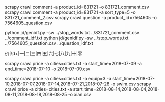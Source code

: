 scrapy crawl comment -a product_id=831721 -o 831721_comment.csv
scrapy crawl comment -a product_id=831721 -a sort_type=5 -o 831721_comment_2.csv
scrapy crawl question -a product_id=7564605 -o 7564605_question.csv

python jd/genidf.py -sw ../stop_words.txt ../831721_comment.csv ../comment_idf.txt
python jd/genidf.py -sw ../stop_words.txt ../7564605_question.csv ../question_idf.txt


价|\d+|一|二|三|四|五|六|七|八|九|十|零

scrapy crawl price -a cities=cities.txt -a start_time=2018-07-09 -a end_time=2018-07-10 -o 2018-07-09.csv

scrapy crawl price -a cities=cities.txt -a equip=3 -a start_time=2018-07-10,2018-07-07,2018-07-14,2018-07-21,2018-07-28 -o swim.csv
scrapy crawl price -a cities=cities.txt -a start_time=2018-08-14,2018-08-04,2018-08-11,2018-08-18,2018-08-25 -o xian.csv